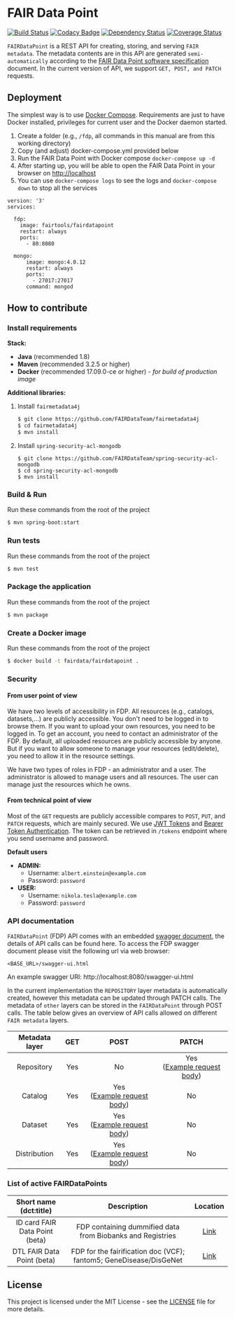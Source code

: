 # FAIR Data Point

[![Build Status](https://travis-ci.org/FAIRDataTeam/FAIRDataPoint.svg?branch=master)](https://travis-ci.org/FAIRDataTeam/FAIRDataPoint.svg?branch=master)
[![Codacy Badge](https://api.codacy.com/project/badge/Grade/61f029299b814ca8be2b8edbaab6ce50)](https://www.codacy.com/app/rajaram5/FAIRDataPoint?utm_source=github.com&amp;utm_medium=referral&amp;utm_content=DTL-FAIRData/FAIRDataPoint&amp;utm_campaign=Badge_Grade)
[![Dependency Status](https://www.versioneye.com/user/projects/589dd946940b230031fbadd6/badge.svg?style=flat-square)](https://www.versioneye.com/user/projects/589dd946940b230031fbadd6)
[![Coverage Status](https://coveralls.io/repos/github/DTL-FAIRData/FAIRDataPoint/badge.svg?branch=master)](https://coveralls.io/github/DTL-FAIRData/FAIRDataPoint?branch=master)

`FAIRDataPoint` is a REST API for creating, storing, and serving `FAIR metadata`. The metadata contents are in this API are generated `semi-automatically` according to the [FAIR Data Point software specification](https://dtl-fair.atlassian.net/wiki/display/FDP/FAIR+Data+Point+software+specification) document. In the current version of API, we support `GET, POST, and PATCH` requests.

## Deployment

The simplest way is to use [Docker Compose](https://docs.docker.com/compose/). Requirements are just to have Docker installed, privileges for current user and the Docker daemon started.

1.  Create a folder (e.g., `/fdp`, all commands in this manual are from this working directory)
2.  Copy (and adjust) docker-compose.yml provided below
3.  Run the FAIR Data Point with Docker compose `docker-compose up -d`
4.  After starting up, you will be able to open the FAIR Data Point in your browser on <http://localhost>
5.  You can use `docker-compose logs` to see the logs and `docker-compose down` to stop all the services

```
version: '3'
services:

  fdp:
    image: fairtools/fairdatapoint
    restart: always
    ports:
      - 80:8080

  mongo:
      image: mongo:4.0.12
      restart: always
      ports:
        - 27017:27017
      command: mongod
```

## How to contribute

### Install requirements

**Stack:**

 - **Java** (recommended 1.8)
 - **Maven** (recommended 3.2.5 or higher)
 - **Docker** (recommended 17.09.0-ce or higher) - *for build of production image*

**Additional libraries:**

1. Install `fairmetadata4j`

    ```bash
    $ git clone https://github.com/FAIRDataTeam/fairmetadata4j
    $ cd fairmetadata4j
    $ mvn install
    ```
2. Install `spring-security-acl-mongodb`

    ```
    $ git clone https://github.com/FAIRDataTeam/spring-security-acl-mongodb
    $ cd spring-security-acl-mongodb
    $ mvn install
    ```

### Build & Run

Run these commands from the root of the project

```bash
$ mvn spring-boot:start
```

### Run tests

Run these commands from the root of the project

```bash
$ mvn test
```

### Package the application

Run these commands from the root of the project

```bash
$ mvn package
```

### Create a Docker image

Run these commands from the root of the project

```bash
$ docker build -t fairdata/fairdatapoint .
```

### Security

#### From user point of view
We have two levels of accessibility in FDP. All resources (e.g., catalogs, datasets,...) are publicly accessible. You don't need to be logged in to browse them. If you want to upload your own resources, you need to be logged in. To get an account, you need to contact an administrator of the FDP. By default, all uploaded resources are publicly accessible by anyone. But if you want to allow someone to manage your resources (edit/delete), you need to allow it in the resource settings. 

We have two types of roles in FDP - an administrator and a user. The administrator is allowed to manage users and all resources. The user can manage just the resources which he owns.


#### From technical point of view  

Most of the `GET` requests are publicly accessible compares to `POST`, `PUT`, and `PATCH` requests, which are mainly secured. We use [JWT Tokens](https://jwt.io/) and [Bearer Token Authentication](https://swagger.io/docs/specification/authentication/bearer-authentication/). The token can be retrieved in `/tokens` endpoint where you send username and password. 

**Default users**

- **ADMIN:**
    - Username: `albert.einstein@example.com`
    - Password: `password`
- **USER:**
    - Username: `nikola.tesla@example.com`
    - Password: `password`


### API documentation

`FAIRDataPoint` (FDP) API comes with an embedded [swagger document](http://swagger.io/), the details of API calls can be found here. To access the FDP swagger document please visit the following url via web browser:
 
 `<BASE_URL>/swagger-ui.html` 
 
An example swagger URI: http://localhost:8080/swagger-ui.html
 
In the current implementation the `REPOSITORY` layer metadata is automatically created, however this metadata can be updated through PATCH calls. The metadata of `other` layers can be stored in the `FAIRDataPoint` through POST calls. The table below gives an overview of API calls allowed on different `FAIR metadata` layers. 
 
|Metadata layer|GET|POST|PATCH|
| :---: | :---: | :---: | :---: |
| Repository | Yes | No | Yes <br/>([Example request body](https://github.com/DTL-FAIRData/FAIRDataPoint/blob/master/src/main/resources/nl/dtls/fairdatapoint/utils/dtl-fdp.ttl)) |
| Catalog | Yes | Yes <br/>([Example request body](https://github.com/DTL-FAIRData/FAIRDataPoint/blob/master/src/main/resources/nl/dtls/fairdatapoint/utils/textmining-catalog.ttl)) | No |
| Dataset | Yes | Yes <br/>([Example request body](https://github.com/DTL-FAIRData/FAIRDataPoint/blob/master/src/main/resources/nl/dtls/fairdatapoint/utils/gda-lumc.ttl)) | No |
| Distribution | Yes | Yes <br/>([Example request body](https://github.com/DTL-FAIRData/FAIRDataPoint/blob/master/src/main/resources/nl/dtls/fairdatapoint/utils/gda-lumc-sparql.ttl)) | No |


### List of active FAIRDataPoints

|Short name (dct:title)|Description|Location|
| :---: | :---: | :---: |
|ID card FAIR Data Point (beta) | FDP containing dummified data from Biobanks and Registries | [Link](http://semlab1.liacs.nl:8080/fdp/swagger-ui.html)	
|DTL FAIR Data Point (beta)	| FDP for the fairification doc (VCF); fantom5; GeneDisease/DisGeNet |	[Link](http://dev-vm.fair-dtls.surf-hosted.nl:8082/fdp/swagger-ui.html)


## License
This project is licensed under the MIT License - see the [LICENSE](LICENSE) file for more details.
